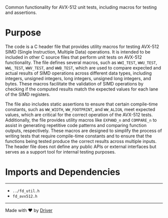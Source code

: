 <!--------------------------------------------------------------------------------->
<!-- IMPORTANT: This file is auto-generated by Driver (https://driver.ai). -------->
<!-- Manual edits may be overwritten on future commits. --------------------------->
<!--------------------------------------------------------------------------------->

Common functionality for AVX-512 unit tests, including macros for testing and assertions.

# Purpose
The code is a C header file that provides utility macros for testing AVX-512 SIMD (Single Instruction, Multiple Data) operations. It is intended to be included in other C source files that perform unit tests on AVX-512 functionality. The file defines several macros, such as `WWI_TEST`, `WWU_TEST`, `WWL_TEST`, `WWV_TEST`, and `WWB_TEST`, which are used to compare expected and actual results of SIMD operations across different data types, including integers, unsigned integers, long integers, unsigned long integers, and bytes. These macros facilitate the validation of SIMD operations by checking if the computed results match the expected values for each lane of the SIMD registers.

The file also includes static assertions to ensure that certain compile-time constants, such as `WW_WIDTH`, `WW_FOOTPRINT`, and `WW_ALIGN`, meet expected values, which are critical for the correct operation of the AVX-512 tests. Additionally, the file provides utility macros like `EXPAND_n` and `COMPARE_n` to assist in generating repetitive code patterns and comparing function outputs, respectively. These macros are designed to simplify the process of writing tests that require compile-time constants and to ensure that the functions being tested produce the correct results across multiple inputs. The header file does not define any public APIs or external interfaces but serves as a support tool for internal testing purposes.
# Imports and Dependencies

---
- `../fd_util.h`
- `fd_avx512.h`



---
Made with ❤️ by [Driver](https://www.driver.ai/)